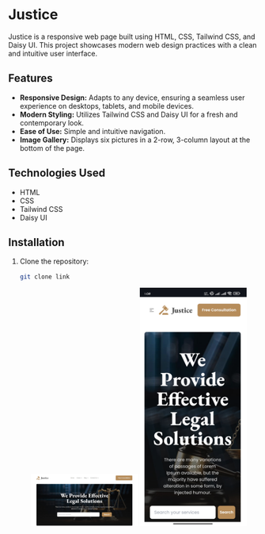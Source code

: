 # Justice

Justice is a responsive web page built using HTML, CSS, Tailwind CSS, and Daisy UI. This project showcases modern web design practices with a clean and intuitive user interface.

## Features

- **Responsive Design:** Adapts to any device, ensuring a seamless user experience on desktops, tablets, and mobile devices.
- **Modern Styling:** Utilizes Tailwind CSS and Daisy UI for a fresh and contemporary look.
- **Ease of Use:** Simple and intuitive navigation.
- **Image Gallery:** Displays six pictures in a 2-row, 3-column layout at the bottom of the page.

## Technologies Used

- HTML
- CSS
- Tailwind CSS
- Daisy UI

## Installation

1. Clone the repository:
   ```bash
   git clone link
   ```
   <p align="center"> <img src="./web_pic/photo1.jpg" alt="Image 1" width="45%" /> <img src="./web_pic/photo 1 sm.jpg" alt="Image 2" width="45%" /> </p>

